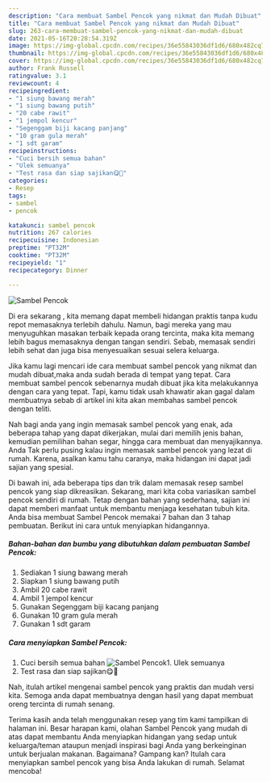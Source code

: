 ```yaml
---
description: "Cara membuat Sambel Pencok yang nikmat dan Mudah Dibuat"
title: "Cara membuat Sambel Pencok yang nikmat dan Mudah Dibuat"
slug: 263-cara-membuat-sambel-pencok-yang-nikmat-dan-mudah-dibuat
date: 2021-05-16T20:28:54.319Z
image: https://img-global.cpcdn.com/recipes/36e55843036df1d6/680x482cq70/sambel-pencok-foto-resep-utama.jpg
thumbnail: https://img-global.cpcdn.com/recipes/36e55843036df1d6/680x482cq70/sambel-pencok-foto-resep-utama.jpg
cover: https://img-global.cpcdn.com/recipes/36e55843036df1d6/680x482cq70/sambel-pencok-foto-resep-utama.jpg
author: Frank Russell
ratingvalue: 3.1
reviewcount: 4
recipeingredient:
- "1 siung bawang merah"
- "1 siung bawang putih"
- "20 cabe rawit"
- "1 jempol kencur"
- "Segenggam biji kacang panjang"
- "10 gram gula merah"
- "1 sdt garam"
recipeinstructions:
- "Cuci bersih semua bahan"
- "Ulek semuanya"
- "Test rasa dan siap sajikan😋🙏"
categories:
- Resep
tags:
- sambel
- pencok

katakunci: sambel pencok 
nutrition: 267 calories
recipecuisine: Indonesian
preptime: "PT32M"
cooktime: "PT32M"
recipeyield: "1"
recipecategory: Dinner

---
```



![Sambel Pencok](https://img-global.cpcdn.com/recipes/36e55843036df1d6/680x482cq70/sambel-pencok-foto-resep-utama.jpg)

Di era  sekarang , kita memang dapat membeli hidangan praktis tanpa kudu repot memasaknya terlebih dahulu. Namun, bagi mereka yang mau menyuguhkan masakan terbaik kepada orang tercinta, maka kita memang lebih bagus memasaknya dengan tangan sendiri. Sebab, memasak sendiri lebih sehat dan juga bisa menyesuaikan sesuai selera keluarga.

Jika kamu lagi mencari ide cara membuat sambel pencok yang nikmat dan mudah dibuat,maka anda sudah berada di tempat yang tepat. Cara membuat sambel pencok  sebenarnya mudah dibuat jika kita melakukannya dengan cara yang tepat. Tapi, kamu tidak usah khawatir akan gagal dalam membuatnya 
sebab di artikel ini kita akan membahas sambel pencok dengan teliti.  



Nah bagi anda yang ingin memasak sambel pencok yang enak, ada beberapa tahap yang dapat dikerjakan, mulai dari memilih jenis bahan, kemudian pemilihan bahan segar, hingga cara membuat dan menyajikannya. Anda Tak perlu pusing kalau ingin memasak sambel pencok yang lezat di rumah. Karena, asalkan kamu  tahu caranya, maka hidangan ini dapat jadi sajian yang spesial.

Di bawah ini, ada beberapa tips dan trik dalam memasak resep sambel pencok yang siap dikreasikan. Sekarang, mari kita coba variasikan sambel pencok sendiri di rumah. Tetap dengan bahan yang sederhana, sajian ini dapat memberi manfaat untuk membantu menjaga kesehatan tubuh kita. Anda bisa membuat Sambel Pencok memakai 7 bahan dan 3 tahap pembuatan. Berikut ini cara untuk menyiapkan hidangannya.

<!--inarticleads1-->

##### Bahan-bahan dan bumbu yang dibutuhkan dalam pembuatan Sambel Pencok:

1. Sediakan 1 siung bawang merah
1. Siapkan 1 siung bawang putih
1. Ambil 20 cabe rawit
1. Ambil 1 jempol kencur
1. Gunakan Segenggam biji kacang panjang
1. Gunakan 10 gram gula merah
1. Gunakan 1 sdt garam




<!--inarticleads2-->

##### Cara menyiapkan Sambel Pencok:

1. Cuci bersih semua bahan
<img src="https://img-global.cpcdn.com/steps/2e022b1108304ff4/160x128cq70/sambel-pencok-langkah-memasak-1-foto.jpg" alt="Sambel Pencok">1. Ulek semuanya
1. Test rasa dan siap sajikan😋🙏




Nah, itulah artikel mengenai  sambel pencok  yang praktis dan mudah versi kita. Semoga anda dapat membuatnya dengan hasil yang dapat membuat oreng tercinta di rumah senang. 

Terima kasih anda telah menggunakan resep yang tim kami tampilkan di halaman ini. Besar harapan kami, olahan  Sambel Pencok yang mudah di atas dapat membantu Anda menyiapkan hidangan yang sedap untuk keluarga/teman ataupun menjadi inspirasi bagi Anda yang berkeinginan untuk berjualan makanan. Bagaimana? Gampang kan? Itulah cara menyiapkan sambel pencok yang bisa Anda lakukan di rumah. Selamat mencoba!

